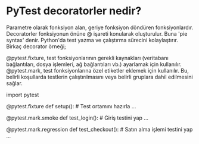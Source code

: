 # PyTest decoratorler nedir? 

Parametre olarak fonksiyon alan, geriye fonksiyon döndüren fonksiyonlardır. Decoratorler fonksiyonun önüne @ işareti konularak oluşturulur. Buna 'pie syntax' denir.
Python'da test yazma ve çalıştırma sürecini kolaylaştırır.
Birkaç decorator örneği;

@pytest.fixture, test fonksiyonlarının gerekli kaynakları (veritabanı bağlantıları, dosya işlemleri, ağ bağlantıları vb.) ayarlamak için kullanılır.
@pytest.mark, test fonksiyonlarına özel etiketler eklemek için kullanılır. Bu, belirli koşullarda testlerin çalıştırılmasını veya belirli gruplara dahil edilmesini sağlar.

import pytest

@pytest.fixture
def setup():
    # Test ortamını hazırla
    ...

@pytest.mark.smoke
def test_login():
    # Giriş testini yap
    ...

@pytest.mark.regression
def test_checkout():
    # Satın alma işlemi testini yap
    ...
